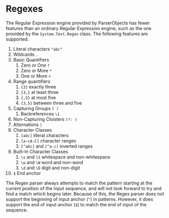 # Regexes

The Regular Expression engine provided by ParserObjects has fewer features than an ordinary Regular Expression engine, such as the one provided by the `System.Text.Regex` class. The following features are supported:

1. Literal characters `"abc"`
2. Wildcards `.`
3. Basic Quantifiers
   1. Zero or One `?`
   2. Zero or More `*`
   3. One or More `+`
4. Range quantifiers
   1. `{3}` exactly three
   2. `{3,}` at least three
   3. `{,5}` at most five
   4. `{3,5}` between three and five
5. Capturing Groups `( )`
   1. Backreferences `\1`
6. Non-Capturing Cloisters `(?: )`
7. Alternations `|`
8. Character Classes
   1. `[abc]` literal characters
   2. `[a-cA-C]` character ranges
   3. `[^abc]` and `[^a-c]` inverted ranges
9. Built-In Character Classes
   1. `\s` and `\S` whitespace and non-whitespace
   2. `\w` and `\W` word and non-word
   3. `\d` and `\D` digit and non-digit
10. `$` End anchor

The Regex parser always attempts to match the pattern starting at the current position of the input sequence, and will not look forward to try and find a match which begins later. Because of this, the Regex parser does not support the beginning of input anchor (`^`) in patterns. However, it does support the end of input anchor (`$`) to match the end of input of the sequence.
